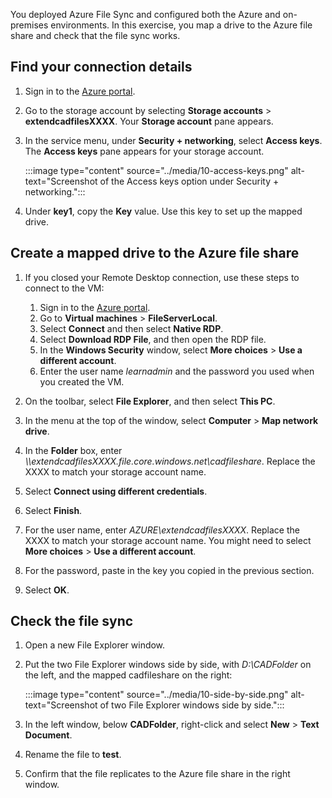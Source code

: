 You deployed Azure File Sync and configured both the Azure and on-premises environments. In this exercise, you map a drive to the Azure file share and check that the file sync works.

## Find your connection details

1. Sign in to the [Azure portal](https://portal.azure.com?azure-portal=true).

1. Go to the storage account by selecting **Storage accounts** > **extendcadfilesXXXX**. Your **Storage account** pane appears.

1. In the service menu, under **Security + networking**, select **Access keys**. The **Access keys** pane appears for your storage account.

   :::image type="content" source="../media/10-access-keys.png" alt-text="Screenshot of the Access keys option under Security + networking.":::

1. Under **key1**, copy the **Key** value. Use this key to set up the mapped drive.

## Create a mapped drive to the Azure file share

1. If you closed your Remote Desktop connection, use these steps to connect to the VM:
    1. Sign in to the [Azure portal](https://portal.azure.com?azure-portal=true).
    1. Go to **Virtual machines** > **FileServerLocal**.
    1. Select **Connect** and then select **Native RDP**.
    1. Select **Download RDP File**, and then open the RDP file.
    1. In the **Windows Security** window, select **More choices** > **Use a different account**.
    1. Enter the user name *learnadmin* and the password you used when you created the VM.

1. On the toolbar, select **File Explorer**, and then select **This PC**.

1. In the menu at the top of the window, select **Computer** > **Map network drive**.

1. In the **Folder** box, enter *\\\extendcadfilesXXXX.file.core.windows.net\cadfileshare*. Replace the XXXX to match your storage account name.

1. Select **Connect using different credentials**.

1. Select **Finish**.

1. For the user name, enter *AZURE\extendcadfilesXXXX*. Replace the XXXX to match your storage account name. You might need to select **More choices** > **Use a different account**.

1. For the password, paste in the key you copied in the previous section.

1. Select **OK**.

## Check the file sync

1. Open a new File Explorer window.

1. Put the two File Explorer windows side by side, with *D:\\CADFolder* on the left, and the mapped cadfileshare on the right:

    :::image type="content" source="../media/10-side-by-side.png" alt-text="Screenshot of two File Explorer windows side by side.":::

1. In the left window, below **CADFolder**, right-click and select **New** > **Text Document**.

1. Rename the file to **test**.

1. Confirm that the file replicates to the Azure file share in the right window.
